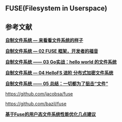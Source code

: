

## FUSE(Filesystem in Userspace)








## 参考文献
**[自制文件系统 — 来看看文件系统的样子](https://mp.weixin.qq.com/s/7qq3AugMKqjlwx26PT20sw)**

**[自制文件系统 — 02 FUSE 框架，开发者的福音](https://mp.weixin.qq.com/s/HvbMxNiVudjNPRgYC8nXyg)**

**[自制文件系统 —— 03 Go实战：hello world 的文件系统](https://mp.weixin.qq.com/s/Yf6yBoEQe6ijMlPgZ6P2sA)**

**[自制文件系统 — 04 HelloFS 进阶 分布式加密文件系统](https://mp.weixin.qq.com/s/rxabk_o5YuSko8SM8EdouA)**

**[自制文件系统 —— 05 总结：一切都为了狙击“文件”](https://mp.weixin.qq.com/s/x7WZmFULZ1AKXu6Kgw0P-Q)**

https://github.com/jacobsa/fuse

https://github.com/bazil/fuse

**[基于Fuse的用户态文件系统性能优化几点建议](https://zhuanlan.zhihu.com/p/68085075)**
